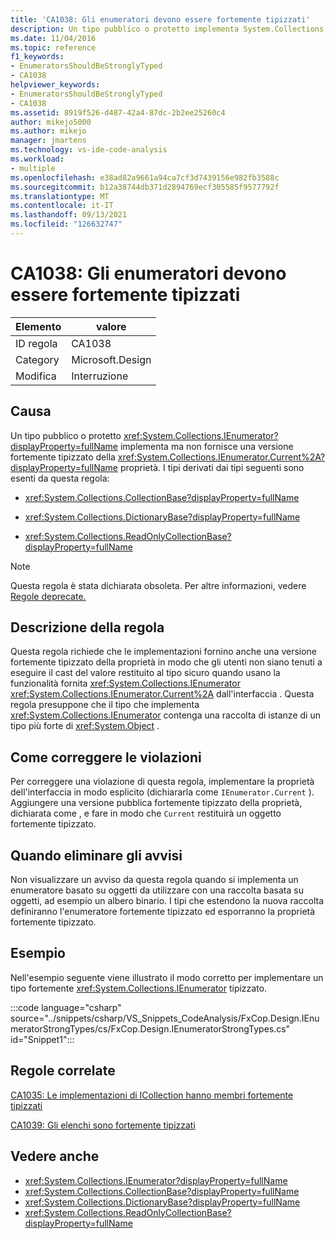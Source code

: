 ```yaml
---
title: 'CA1038: Gli enumeratori devono essere fortemente tipizzati'
description: Un tipo pubblico o protetto implementa System.Collections.IEnumerator ma non fornisce una versione fortemente tipizzato della proprietà Current.
ms.date: 11/04/2016
ms.topic: reference
f1_keywords:
- EnumeratorsShouldBeStronglyTyped
- CA1038
helpviewer_keywords:
- EnumeratorsShouldBeStronglyTyped
- CA1038
ms.assetid: 8919f526-d487-42a4-87dc-2b2ee25260c4
author: mikejo5000
ms.author: mikejo
manager: jmartens
ms.technology: vs-ide-code-analysis
ms.workload:
- multiple
ms.openlocfilehash: e38ad82a9661a94ca7cf3d7439156e982fb3588c
ms.sourcegitcommit: b12a38744db371d2894769ecf305585f9577792f
ms.translationtype: MT
ms.contentlocale: it-IT
ms.lasthandoff: 09/13/2021
ms.locfileid: "126632747"
---
```

# <a name="ca1038-enumerators-should-be-strongly-typed"></a>CA1038: Gli enumeratori devono essere fortemente tipizzati

|Elemento|valore|
|-|-|
|ID regola|CA1038|
|Category|Microsoft.Design|
|Modifica|Interruzione|

## <a name="cause"></a>Causa
Un tipo pubblico o protetto <xref:System.Collections.IEnumerator?displayProperty=fullName> implementa ma non fornisce una versione fortemente tipizzato della <xref:System.Collections.IEnumerator.Current%2A?displayProperty=fullName> proprietà. I tipi derivati dai tipi seguenti sono esenti da questa regola:

- <xref:System.Collections.CollectionBase?displayProperty=fullName>

- <xref:System.Collections.DictionaryBase?displayProperty=fullName>

- <xref:System.Collections.ReadOnlyCollectionBase?displayProperty=fullName>

> [!NOTE]
> Questa regola è stata dichiarata obsoleta. Per altre informazioni, vedere [Regole deprecate.](fxcop-unported-deprecated-rules.md)

## <a name="rule-description"></a>Descrizione della regola
Questa regola richiede che le implementazioni fornino anche una versione fortemente tipizzato della proprietà in modo che gli utenti non siano tenuti a eseguire il cast del valore restituito al tipo sicuro quando usano la funzionalità fornita <xref:System.Collections.IEnumerator> <xref:System.Collections.IEnumerator.Current%2A> dall'interfaccia . Questa regola presuppone che il tipo che implementa <xref:System.Collections.IEnumerator> contenga una raccolta di istanze di un tipo più forte di <xref:System.Object> .

## <a name="how-to-fix-violations"></a>Come correggere le violazioni
Per correggere una violazione di questa regola, implementare la proprietà dell'interfaccia in modo esplicito (dichiararla come `IEnumerator.Current` ). Aggiungere una versione pubblica fortemente tipizzato della proprietà, dichiarata come , e fare in modo che `Current` restituirà un oggetto fortemente tipizzato.

## <a name="when-to-suppress-warnings"></a>Quando eliminare gli avvisi
Non visualizzare un avviso da questa regola quando si implementa un enumeratore basato su oggetti da utilizzare con una raccolta basata su oggetti, ad esempio un albero binario. I tipi che estendono la nuova raccolta definiranno l'enumeratore fortemente tipizzato ed esporranno la proprietà fortemente tipizzato.

## <a name="example"></a>Esempio
Nell'esempio seguente viene illustrato il modo corretto per implementare un tipo fortemente <xref:System.Collections.IEnumerator> tipizzato.

:::code language="csharp" source="../snippets/csharp/VS_Snippets_CodeAnalysis/FxCop.Design.IEnumeratorStrongTypes/cs/FxCop.Design.IEnumeratorStrongTypes.cs" id="Snippet1":::

## <a name="related-rules"></a>Regole correlate
[CA1035: Le implementazioni di ICollection hanno membri fortemente tipizzati](../code-quality/ca1035.md)

[CA1039: Gli elenchi sono fortemente tipizzati](../code-quality/ca1039.md)

## <a name="see-also"></a>Vedere anche

- <xref:System.Collections.IEnumerator?displayProperty=fullName>
- <xref:System.Collections.CollectionBase?displayProperty=fullName>
- <xref:System.Collections.DictionaryBase?displayProperty=fullName>
- <xref:System.Collections.ReadOnlyCollectionBase?displayProperty=fullName>

